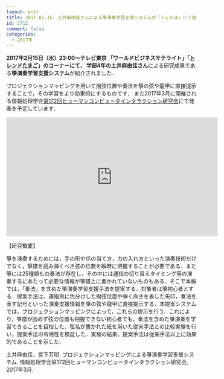 ```yaml
---
layout: post
title: 2017.02.15. 土井麻由佳さんによる箏演奏学習支援システムが「トレたま」にて放映されました
id: 2712
comment: false
categories:
  - 2017年
---
```


**2017年2月15日（水）23:00～テレビ東京 「ワールドビジネスサテライト」「[トレンドたまご](http://www.tv-tokyo.co.jp/mv/wbs/trend_tamago/post_126699/)」**のコーナーにて，
学部4年の**土井麻由佳さん**による研究成果である**箏演奏学習支援システム**が紹介されました．

プロジェクションマッピングを用いて撥弦位置や奏法を箏の弦や龍甲に直接提示することで，その学習をより効果的にするものです．
また2017年3月に開催される情報処理学会[第172回ヒューマンコンピュータインタラクション研究会](http://www.sighci.jp/events/view/48)にて発表を予定しています．




<iframe width="560" height="315" src="https://www.youtube.com/embed/0jsVv6HLSqs" frameborder="0" allowfullscreen></iframe>


【研究概要】

箏を演奏するためには，手の形や爪の当て方，力の入れ方といった演奏技術だけでなく，箏譜を読み弾くべき弦の位置を瞬時に把握することが必要である．また箏には25種類もの奏法が存在し，その中には運指の切り替えタイミング等の演奏するにあたって必要な情報が箏譜上に書かれていないものもある．そこで本稿では，「奏法」を含めた箏演奏学習支援手法を提案する．対象者は箏初心者とする．提案手法は，運指別に色分けした撥弦位置や弾く向きを表した矢印，奏法を表す記号といった演奏支援情報を箏の弦や龍甲に直接提示する．本提案システムでは，プロジェクションマッピングによって，これらの提示を行う．これにより，箏譜が読めず弦の位置も把握できない初心者でも，奏法を含めた箏演奏を学習できることを目指した．弦名が書かれた紙を用いた従来手法との比較実験を行い，提案手法の有用性を検証した．実験の結果，提案手法は従来手法以上に効果的であることを示した．

土井麻由佳，宮下芳明. プロジェクションマッピングによる箏演奏学習支援システム. 情報処理学会第172回ヒューマンコンピュータインタラクション研究会, 2017年3月.
